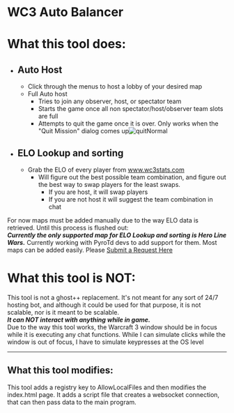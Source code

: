 # WC3 Auto Balancer


# What this tool does: #
* ## Auto Host ##
    * Click through the menus to host a lobby of your desired map
    * Full Auto host
        * Tries to join any observer, host, or spectator team
        * Starts the game once all non spectator/host/observer team slots are full
        * Attempts to quit the game once it is over. Only works when the "Quit Mission" dialog comes up![quitNormal](https://user-images.githubusercontent.com/72752967/126089116-2488ea40-bd3f-4c80-a30c-0a8b0acc5766.png)
* ## ELO Lookup and sorting ##
    * Grab the ELO of every player from www.wc3stats.com
        * Will figure out the best possible team combination, and figure out the best way to swap players for the least swaps.
          * If you are host, it will swap players
          * If you are not host it will suggest the team combination in chat  

For now maps must be added manually due to the way ELO data is retrieved. Until this process is flushed out:  
***Currently the only supported map for ELO Lookup and sorting is Hero Line Wars.*** Currently working with PyroTd devs to add support for them. Most maps can be added easily. Please [Submit a Request Here](https://github.com/kgallimore/wc3autobalancer/issues/new?title=Map%20Request&body=Map%20Name%3A%0A&labels=Map%20Request)
# What this tool is NOT: #
This tool is not a ghost++ replacement. It's not meant for any sort of 24/7 hosting bot, and although it could be used for that purpose, it is not scalable, nor is it meant to be scalable.  
***It can NOT interact with anything while in game.***  
Due to the way this tool works, the Warcraft 3 window should be in focus while it is executing any chat functions. While I can simulate clicks while the window is out of focus, I have to simulate keypresses at the OS level
- - - -
## What this tool modifies: ## 
This tool adds a registry key to AllowLocalFiles and then modifies the index.html page. It adds a script file that creates a websocket connection, that can then pass data to the main program. 
